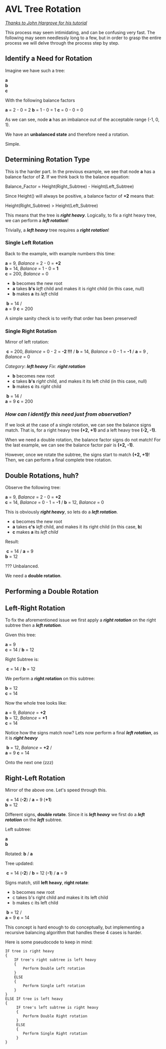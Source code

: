 # AVL Tree Rotation

*[Thanks to John Hargrove for his tutorial](https://www.cise.ufl.edu/~nemo/cop3530/AVL-Tree-Rotations.pdf)*

This process may seem intimidating, and can be confusing very fast. The following may seem needlessly long to a few, but in order to grasp the entire process we will delve through the process step by step.

## Identify a Need for Rotation

Imagine we have such a tree:

**a**
   \
      **b**
         \
            **c**

With the following balance factors

**a** = 2 - 0 = 2
**b** = 1 - 0 = 1
**c** = 0 - 0 = 0

As we can see, node **a** has an imbalance out of the acceptable range (-1, 0, 1).

We have an **unbalanced state** and therefore need a rotation.

Simple.

## Determining Rotation Type

This is the harder part. In the previous example, we see that node **a** has a balance factor of **2**. If we think back to the balance equation: 

Balance_Factor = Height(Right_Subtree) - Height(Left_Subtree)

Since Height() will always be positive, a balance factor of **+2** means that:

Height(Right_Subtree) > Height(Left_Subtree)

This means that the tree is ***right heavy***. Logically, to fix a right heavy tree, we can perform a ***left rotation***!

Trivially, a ***left heavy*** tree requires a ***right rotation***!

### Single Left Rotation

Back to the example, with example numbers this time:

**a** = 9, *Balance* = 2 - 0 = **+2**
   \
      **b** = 14, *Balance* = 1 - 0 = **1**
         \
            **c** = 200, *Balance* = 0

* **b** becomes the new root
* **a** takes **b's** *left* child and makes it is right child (in this case, null)
* **b** makes **a** its *left* child

​      **b** = 14
   /       \
**a** = 9      **c** = 200

A simple sanity check is to verify that order has been preserved!

### Single Right Rotation

Mirror of left rotation:

​            **c** = 200, *Balance* = 0 - 2 = **-2 !!!**
          /
       **b** = 14, *Balance* = 0 - 1 = **-1**
    /
**a** = 9 , *Balance* = 0

*Category*: ***left heavy*** 
*Fix*: ***right rotation***

* **b** becomes new root
* **c** takes **b's** *right* child, and makes it its left child (in this case, null)
* **b** makes **c** its *right* child

​      **b** = 14
   /       \
**a** = 9      **c** = 200

### *How can I identify this need just from observation?* 

If we look at the case of a single rotation, we can see the balance signs match. That is, for a right heavy tree **(+2, +1)** and a left heavy tree **(-2, -1)**.

When we need a double rotation, the balance factor signs do not match! For the last example, we can see the balance factor pair is **(+2, -1)**.

However, once we rotate the subtree, the signs start to match **(+2, +1)**! Then, we can perform a final complete tree rotation.

## Double Rotations, huh?

Observe the following tree:

**a** = 9, *Balance* = 2 - 0 = **+2**
   \
      **c** = 14, *Balance* = 0 - 1 = **-1**
    /
**b** = 12, *Balance* = 0

This is obviously ***right heavy***, so lets do a ***left rotation***.

* **c** becomes the new root
* **a** takes **c's** *left* child, and makes it its right child (in this case, **b**)
* **c** makes **a** its *left child*

Result:

​      **c** = 14
   /
**a** = 9
   \
      **b** = 12

??? Unbalanced.

We need a **double rotation**.

## Performing a Double Rotation

## Left-Right Rotation 

To fix the aforementioned issue we first apply a ***right rotation*** on the right subtree then a ***left rotation***. 

Given this tree:

**a** = 9
   \
      **c** = 14
    /
**b** = 12

Right Subtree is:

​     **c** = 14
   /
**b** = 12

We perform a **right rotation** on this subtree:

**b** = 12
   \
      **c** = 14

Now the whole tree looks like:

**a** = 9, *Balance* = **+2**
   \
      **b** = 12, *Balance* = **+1**
          \
            **c** = 14

Notice how the signs match now? Lets now perform a final ***left rotation***, as it is ***right heavy***

​      **b** = 12, *Balance* = **+2**
   /     \
**a** = 9   **c** = 14

Onto the next one (zzz)

## Right-Left Rotation

Mirror of the above one. Let's speed through this. 

​         **c** = 14 (**-2**)
      /
   **a** = 9 (**+1**)
      \
         **b** = 12

Different signs, **double rotate**. Since it is ***left heavy*** we first do a ***left rotation*** on the ***left*** subtree.

Left subtree:

**a**
   \
      **b**

Rotated:
      **b**
   /
**a**

Tree updated:

​             **c** = 14 (**-2**)
          /
       **b** = 12 (**-1**)
   /
**a** = 9

Signs match, still **left heavy**, **right rotate**:

* b becomes new root
* c takes b's right child and makes it its left child
* b makes c its left child

​      **b** = 12
   /      \
**a** = 9    **c** = 14

This concept is hard enough to do conceptually, but implementing a recursive balancing algorithm that handles these 4 cases is harder.

Here is some pseudocode to keep in mind:

```pseudocode
IF tree is right heavy
{
	IF tree's right subtree is left heavy
 	{
 		Perform Double Left rotation
 	}
 	ELSE
 	{
		Perform Single Left rotation
 	}
}
ELSE IF tree is left heavy
{
     IF tree's left subtree is right heavy
     {
     	Perform Double Right rotation
     }
     ELSE
     {
     	Perform Single Right rotation
     }
} 
```

